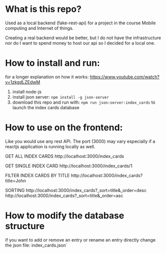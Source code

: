 # What is this repo?

Used as a local backend (fake-rest-api) for a project in the course Mobile computing and Internet of things.

Creating a real backend would be better, but I do not have the infrastructure nor do I want to spend money to host our api so I decided for a local one.

# How to install and run:

for a longer explanation on how it works: https://www.youtube.com/watch?v=1zkgdLZEdwM

1. install node-js
2. install json server: `npm install -g json-server`
3. download this repo and run with: `npm run json:server:index_cards` to launch the index cards database

# How to use on the frontend:

Like you would use any rest API. The port (3000) may vary especially if a reactjs application is running locally as well.

GET ALL INDEX CARDS
http://localhost:3000/index_cards

GET SINGLE INDEX CARD
http://localhost:3000/index_cards/1

FILTER INDEX CARDS BY TITLE
http://localhost:3000/index_cards?title=John

SORTING
http://localhost:3000/index_cards?\_sort=title&\_order=desc
http://localhost:3000/index_cards?\_sort=title&\_order=asc

# How to modify the database structure

if you want to add or remove an entry or rename an entry directly change the json file: index_cards.json`
